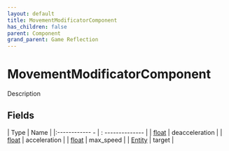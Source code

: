 ```yaml
---
layout: default
title: MovementModificatorComponent
has_children: false
parent: Component
grand_parent: Game Reflection
---
```

# MovementModificatorComponent
Description 

## Fields
| Type | Name |
|:------------ - | : -------------- |
| [float](game-reflection/components/float.md) | deacceleration |
| [float](game-reflection/components/float.md) | acceleration |
| [float](game-reflection/components/float.md) | max_speed |
| [Entity](game-reflection/classes/entity.md) | target |
